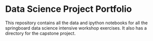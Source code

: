 #  Data Science Project Portfolio
This repository contains all the data and ipython notebooks for all the springboard data science 
intensive workshop exercises. It also has a directory for the capstone project.
